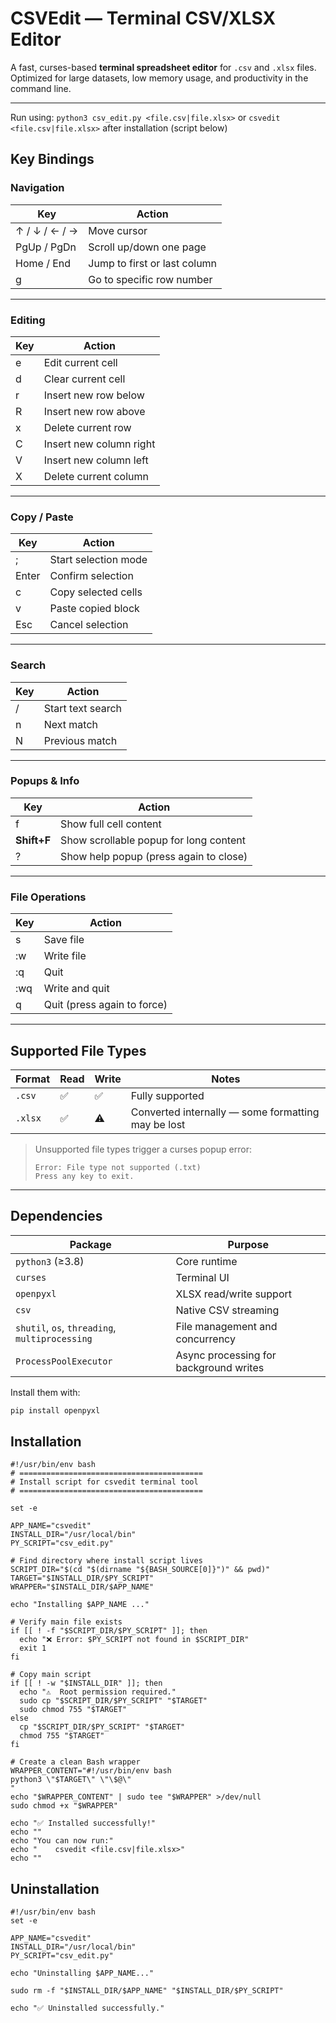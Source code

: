 # CSVEdit — Terminal CSV/XLSX Editor

A fast, curses-based **terminal spreadsheet editor** for `.csv` and `.xlsx` files.  
Optimized for large datasets, low memory usage, and productivity in the command line.

---

Run using:
`python3 csv_edit.py <file.csv|file.xlsx>`
or
`csvedit <file.csv|file.xlsx>` after installation (script below)

## Key Bindings

### Navigation
| Key | Action |
|-----|--------|
| ↑ / ↓ / ← / → | Move cursor |
| PgUp / PgDn | Scroll up/down one page |
| Home / End | Jump to first or last column |
| g | Go to specific row number |

---

### Editing
| Key | Action |
|-----|--------|
| e | Edit current cell |
| d | Clear current cell |
| r | Insert new row below |
| R | Insert new row above |
| x | Delete current row |
| C | Insert new column right |
| V | Insert new column left |
| X | Delete current column |

---

### Copy / Paste
| Key | Action |
|-----|--------|
| ; | Start selection mode |
| Enter | Confirm selection |
| c | Copy selected cells |
| v | Paste copied block |
| Esc | Cancel selection |

---

### Search
| Key | Action |
|-----|--------|
| / | Start text search |
| n | Next match |
| N | Previous match |

---

### Popups & Info
| Key | Action |
|-----|--------|
| f | Show full cell content |
| **Shift+F** | Show scrollable popup for long content |
| ? | Show help popup (press again to close) |

---

### File Operations
| Key | Action |
|-----|--------|
| s | Save file |
| :w | Write file |
| :q | Quit |
| :wq | Write and quit |
| q | Quit (press again to force) |

---

## Supported File Types

| Format | Read | Write | Notes |
|---------|------|--------|-------|
| `.csv` | ✅ | ✅ | Fully supported |
| `.xlsx` | ✅ | ⚠️ | Converted internally — some formatting may be lost |

> Unsupported file types trigger a curses popup error:
> ```
> Error: File type not supported (.txt)
> Press any key to exit.
> ```

---

## Dependencies

| Package | Purpose |
|----------|----------|
| `python3` (≥3.8) | Core runtime |
| `curses` | Terminal UI |
| `openpyxl` | XLSX read/write support |
| `csv` | Native CSV streaming |
| `shutil`, `os`, `threading`, `multiprocessing` | File management and concurrency |
| `ProcessPoolExecutor` | Async processing for background writes |

Install them with:
```bash
pip install openpyxl
```

## Installation

```
#!/usr/bin/env bash
# =========================================
# Install script for csvedit terminal tool
# =========================================

set -e

APP_NAME="csvedit"
INSTALL_DIR="/usr/local/bin"
PY_SCRIPT="csv_edit.py"

# Find directory where install script lives
SCRIPT_DIR="$(cd "$(dirname "${BASH_SOURCE[0]}")" && pwd)"
TARGET="$INSTALL_DIR/$PY_SCRIPT"
WRAPPER="$INSTALL_DIR/$APP_NAME"

echo "Installing $APP_NAME ..."

# Verify main file exists
if [[ ! -f "$SCRIPT_DIR/$PY_SCRIPT" ]]; then
  echo "❌ Error: $PY_SCRIPT not found in $SCRIPT_DIR"
  exit 1
fi

# Copy main script
if [[ ! -w "$INSTALL_DIR" ]]; then
  echo "⚠️  Root permission required."
  sudo cp "$SCRIPT_DIR/$PY_SCRIPT" "$TARGET"
  sudo chmod 755 "$TARGET"
else
  cp "$SCRIPT_DIR/$PY_SCRIPT" "$TARGET"
  chmod 755 "$TARGET"
fi

# Create a clean Bash wrapper
WRAPPER_CONTENT="#!/usr/bin/env bash
python3 \"$TARGET\" \"\$@\"
"
echo "$WRAPPER_CONTENT" | sudo tee "$WRAPPER" >/dev/null
sudo chmod +x "$WRAPPER"

echo "✅ Installed successfully!"
echo ""
echo "You can now run:"
echo "    csvedit <file.csv|file.xlsx>"
echo ""

```

## Uninstallation

```
#!/usr/bin/env bash
set -e

APP_NAME="csvedit"
INSTALL_DIR="/usr/local/bin"
PY_SCRIPT="csv_edit.py"

echo "Uninstalling $APP_NAME..."

sudo rm -f "$INSTALL_DIR/$APP_NAME" "$INSTALL_DIR/$PY_SCRIPT"

echo "✅ Uninstalled successfully."

```
